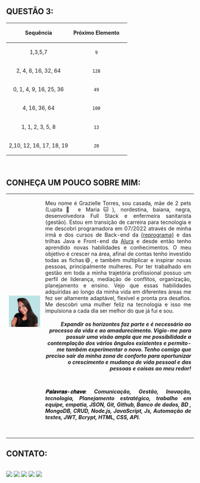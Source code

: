 ## QUESTÃO 3:

| <p align="center">Sequência </p>                | <p align="center"> Próximo Elemento </p> |     |
| ----------------------------------------------- | ---------------------------------------- | --- |
| <p align="center">1,3,5,7 </p>                  | <p align="center">`9` </p>               |
| <p align="center">2, 4, 8, 16, 32, 64 </p>      | <p align="center"> `128`</p>             |
| <p align="center">0, 1, 4, 9, 16, 25, 36 </p>   | <p align="center">`49`</p>               |
| <p align="center">4, 16, 36, 64 </p>            | <p align="center">`100`</p>              |
| <p align="center">1, 1, 2, 3, 5, 8 </p>         | <p align="center">`13`</p>               |
| <p align="center">2,10, 12, 16, 17, 18, 19 </p> | <p align="center">`20`</p>               |

<br>

## CONHEÇA UM POUCO SOBRE MIM:

|                                            |                                                                                                                                                                                                                                                                                                                                                                                                                                                                                                                                                                                                                                                                                                                                                                                                                                                                                                                                                                                                                                                                                                                                                                                                                                                                                                                                                                                                                                                                                                                                                                                                                                                                                                                                                                                                                                                                                                                                                                |
| :----------------------------------------: | -------------------------------------------------------------------------------------------------------------------------------------------------------------------------------------------------------------------------------------------------------------------------------------------------------------------------------------------------------------------------------------------------------------------------------------------------------------------------------------------------------------------------------------------------------------------------------------------------------------------------------------------------------------------------------------------------------------------------------------------------------------------------------------------------------------------------------------------------------------------------------------------------------------------------------------------------------------------------------------------------------------------------------------------------------------------------------------------------------------------------------------------------------------------------------------------------------------------------------------------------------------------------------------------------------------------------------------------------------------------------------------------------------------------------------------------------------------------------------------------------------------------------------------------------------------------------------------------------------------------------------------------------------------------------------------------------------------------------------------------------------------------------------------------------------------------------------------------------------------------------------------------------------------------------------------------------------------- |
| <img src='1658546557651.jfif' width =2000> | <p align="justify">Meu nome é Grazielle Torres, sou casada, mãe de 2 pets (Lupita&#128054; e Maria&#128049;), nordestina, baiana, negra, desenvolvedora Full Stack e enfermeira sanitarista (gestão). Estou em transição de carreira para tecnologia e me descobri programadora em 07/2022 através de minha irmã e dos cursos de Back-end da <a href="https://www.reprograma.com.br/back-end-todasemtech.html">{reprograma}</a> e das trilhas Java e Front-end da <a href="https://cursos.alura.com.br/user/grazimelo72/fullCertificate/bfc56115b6b6a9edb67d61d2bb7aa012">Alura</a> e desde então tenho aprendido novas habilidades e conhecimentos. O meu objetivo é crescer na área, afinal de contas tenho investido todas as fichas😄, e também multiplicar e inspirar novas pessoas, principalmente mulheres. Por ter trabalhado em gestão em toda a minha trajetória profissional possuo um perfil de liderança, mediação de conflitos, organização, planejamento e ensino. Vejo que essas habilidades adquiridas ao longo da minha vida em diferentes áreas me fez ser altamente adaptável, flexível e pronta pra desafios. Me descobri uma mulher feliz na tecnologia e isso me impulsiona a cada dia ser melhor do que já fui e sou.<h5><i></p> <p align= "right">Expandir os horizontes faz parte e é necessário ao processo da vida e ao amadurecimento. Vigio-me para possuir uma visão ampla que me possibilidade a contemplação dos vários ângulos existentes e permito-me também experimentar o novo. Tenho comigo que preciso sair da minha zona de conforto para oportunizar o crescimento e mudança de vida pessoal e das pessoas e coisas ao meu redor!</p></i> <br><p align="justify"> 𝐏𝐚𝐥𝐚𝐯𝐫𝐚𝐬-𝐜𝐡𝐚𝐯𝐞: Comunicação, Gestão, Inovação, tecnologia, Planejamento estratégico, trabalho em equipe, empatia, JSON, Git, Github, Banco de dados, BD , MongoDB, CRUD, Node.js, JavaScript, Js, Automação de testes, JWT, Bcrypt, HTML, CSS, API. |
|                 </p> </h5>                 |

## CONTATO:

<br>
<div>
<a href="https://wa.me/5571997295879?text=Olá%20Grazi,%20vim%20do%20seu%20Projeto%20Final" target="_blank"><img src="https://img.shields.io/badge/-Whatsapp-%23E4405F?style=for-the-badge&logo=whatsapp&logoColor=white" target="_blank"></a>
<a href = "mailto:grazimelo72@gmail.com"><img src="https://img.shields.io/badge/Gmail-D14836?style=for-the-badge&logo=gmail&logoColor=white" target="_blank"></a>
<a href="https://www.linkedin.com/in/grazielle-torres-38b96711a/" target="_blank"><img src="https://img.shields.io/badge/-LinkedIn-%230077B5?style=for-the-badge&logo=linkedin&logoColor=white" target="_blank"></a>   
<a href="https://github.com/MBTGrazielle" target="_blank"><img src="https://img.shields.io/badge/-Github-%230077B5?style=for-the-badge&logo=github&logoColor=white" target="_blank"></a>  
<a href="https://www.canva.com/design/DAFYmJu-L00/2EiJUgU8cbH4vam0cEUQZQ/view?utm_content=DAFYmJu-L00&utm_campaign=designshare&utm_medium=link2&utm_source=sharebutton" target="_blank"><img src="https://img.shields.io/badge/-Curriculo-%230077B5?style=for-the-badge&logo=curriculo&logoColor=white" target="_blank"></a>  
</div>
